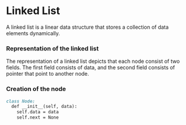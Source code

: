 # Linked List
A linked list is a linear data structure that stores a collection of data elements dynamically.

### Representation of the linked list
The representation of a linked list depicts that each node consist of two fields. The first field consists of data, and the second field consists of pointer that point to another node.

### Creation of the node
```md
class Node:
  def __init__(self, data):
    self.data = data
    self.next = None
```
